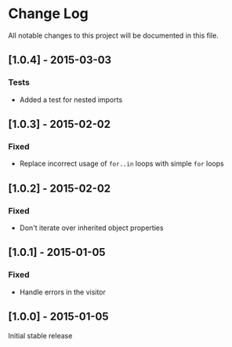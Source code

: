 # Change Log
All notable changes to this project will be documented in this file.

## [1.0.4] - 2015-03-03
### Tests
- Added a test for nested imports

## [1.0.3] - 2015-02-02
### Fixed
- Replace incorrect usage of `for..in` loops with simple `for` loops

## [1.0.2] - 2015-02-02
### Fixed
- Don't iterate over inherited object properties

## [1.0.1] - 2015-01-05
### Fixed
- Handle errors in the visitor

## [1.0.0] - 2015-01-05

Initial stable release
